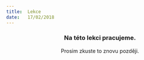 ```yaml
---
title:  Lekce
date:   17/02/2018
---
```


### <center>Na této lekci pracujeme.</center>
<center>Prosim zkuste to znovu později.</center>